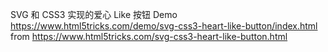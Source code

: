 SVG 和 CSS3 实现的爱心 Like 按钮
Demo https://www.html5tricks.com/demo/svg-css3-heart-like-button/index.html
from https://www.html5tricks.com/svg-css3-heart-like-button.html
